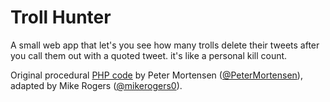 Troll Hunter
=============

A small web app that let's you see how many trolls delete their tweets after you call them out with a quoted tweet. it's like a personal kill count.

Original procedural <a href="http://parallax.exposecms.com/blog/view/3109/retrieving-tweets-from-the-twitter-v1-1-api-using-oauth-php-javascript" target="_blank">PHP code</a> by Peter Mortensen (<a href="https://twitter.com/PeterMortensen" target="_blank">@PeterMortensen</a>), adapted by Mike Rogers (<a href="https://twitter.com/mikerogers0" target="_blank">@mikerogers0</a>).
